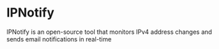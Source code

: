 # IPNotify
IPNotify is an open-source tool that monitors IPv4 address changes and sends email notifications in real-time
